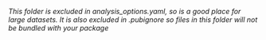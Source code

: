 *This folder is excluded in analysis_options.yaml, so is a good place for large datasets. It is also excluded in .pubignore so files in this folder will not be bundled with your package*